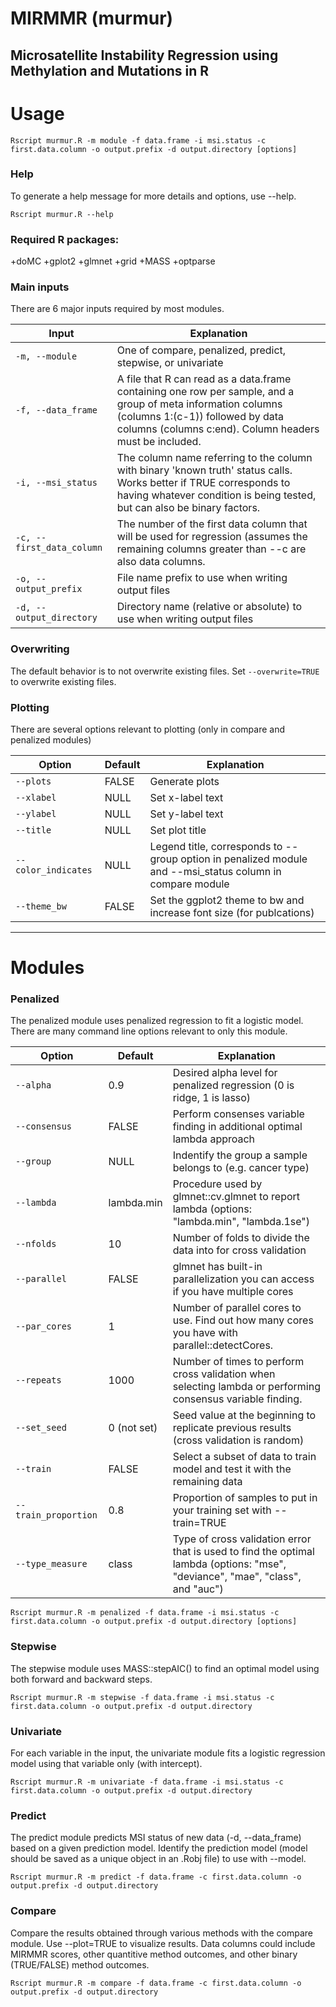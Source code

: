 # MIRMMR (murmur)
Microsatellite Instability Regression using Methylation and Mutations in R
---
# Usage
```
Rscript murmur.R -m module -f data.frame -i msi.status -c first.data.column -o output.prefix -d output.directory [options]
```

### Help 
To generate a help message for more details and options, use --help.
```
Rscript murmur.R --help
``` 

### Required R packages: 

+doMC
+gplot2
+glmnet
+grid
+MASS
+optparse 

### Main inputs
There are 6 major inputs required by most modules.

| Input | Explanation |
| --- | --- |
| `-m, --module` | One of compare, penalized, predict, stepwise, or univariate |
| `-f, --data_frame` | A file that R can read as a data.frame containing one row per sample, and a group of meta information columns (columns 1:(c-1)) followed by data columns (columns c:end). Column headers must be included. |
| `-i, --msi_status` | The column name referring to the column with binary 'known truth' status calls. Works better if TRUE corresponds to having whatever condition is being tested, but can also be binary factors. |
| `-c, --first_data_column` | The number of the first data column that will be used for regression (assumes the remaining columns greater than --c are also data columns. | 
| `-o, --output_prefix` | File name prefix to use when writing output files |
| `-d, --output_directory` | Directory name (relative or absolute) to use when writing output files |

### Overwriting
The default behavior is to not overwrite existing files. Set `--overwrite=TRUE` to overwrite existing files.

### Plotting
There are several options relevant to plotting (only in compare and penalized modules)

| Option | Default | Explanation |
| --- | --- | --- |
| `--plots` | FALSE | Generate plots |
| `--xlabel` | NULL | Set x-label text |
| `--ylabel` | NULL | Set y-label text |
| `--title` | NULL | Set plot title |
| `--color_indicates` | NULL | Legend title, corresponds to --group option in penalized module and --msi_status column in compare module |
| `--theme_bw` | FALSE | Set the ggplot2 theme to bw and increase font size (for publcations) |

---
# Modules
### Penalized
The penalized module uses penalized regression to fit a logistic model. There are many command line options relevant to only this module.

| Option | Default | Explanation |
| --- | --- | --- |
| `--alpha` | 0.9 | Desired alpha level for penalized regression (0 is ridge, 1 is lasso) |
| `--consensus` | FALSE | Perform consenses variable finding in additional optimal lambda approach |
| `--group` | NULL | Indentify the group a sample belongs to (e.g. cancer type) |
| `--lambda` | lambda.min | Procedure used by glmnet::cv.glmnet to report lambda (options: "lambda.min", "lambda.1se") |
| `--nfolds` | 10 | Number of folds to divide the data into for cross validation | 
| `--parallel` | FALSE | glmnet has built-in parallelization you can access if you have multiple cores | 
| `--par_cores` | 1 | Number of parallel cores to use. Find out how many cores you have with parallel::detectCores. |
| `--repeats` | 1000 | Number of times to perform cross validation when selecting lambda or performing consensus variable finding. |
| `--set_seed` | 0 (not set) | Seed value at the beginning to replicate previous results (cross validation is random) |
| `--train` | FALSE | Select a subset of data to train model and test it with the remaining data | 
| `--train_proportion` | 0.8 | Proportion of samples to put in your training set with --train=TRUE |
| `--type_measure` | class | Type of cross validation error that is used to find the optimal lambda (options: "mse", "deviance", "mae", "class", and "auc") |

```
Rscript murmur.R -m penalized -f data.frame -i msi.status -c first.data.column -o output.prefix -d output.directory [options]
```

### Stepwise
The stepwise module uses MASS::stepAIC() to find an optimal model using both forward and backward steps. 

```
Rscript murmur.R -m stepwise -f data.frame -i msi.status -c first.data.column -o output.prefix -d output.directory
```
### Univariate
For each variable in the input, the univariate module fits a logistic regression model using that variable only (with intercept). 
```
Rscript murmur.R -m univariate -f data.frame -i msi.status -c first.data.column -o output.prefix -d output.directory
```
### Predict
The predict module predicts MSI status of new data (-d, --data_frame) based on a given prediction model. Identify the prediction model (model should be saved as a unique object in an .Robj file) to use with --model.
```
Rscript murmur.R -m predict -f data.frame -c first.data.column -o output.prefix -d output.directory
```
### Compare
Compare the results obtained through various methods with the compare module. Use --plot=TRUE to visualize results. Data columns could include MIRMMR scores, other quantitive method outcomes, and other binary (TRUE/FALSE) method outcomes.  
```
Rscript murmur.R -m compare -f data.frame -c first.data.column -o output.prefix -d output.directory
```
